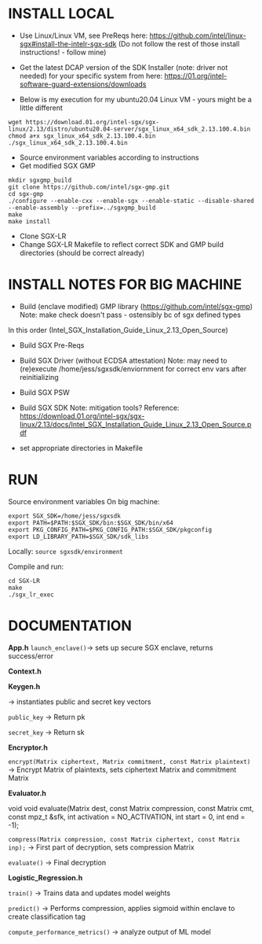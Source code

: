 # INSTALL LOCAL

- Use Linux/Linux VM, see PreReqs here:
  https://github.com/intel/linux-sgx#install-the-intelr-sgx-sdk (Do not follow
the rest of those install instructions! - follow mine)
	
- Get the latest DCAP version of the SDK Installer (note: driver not needed) for your specific system from here:
  https://01.org/intel-software-guard-extensions/downloads
- Below is my execution for my ubuntu20.04 Linux VM - yours might be a little
  different
```
wget https://download.01.org/intel-sgx/sgx-linux/2.13/distro/ubuntu20.04-server/sgx_linux_x64_sdk_2.13.100.4.bin
chmod a+x sgx_linux_x64_sdk_2.13.100.4.bin
./sgx_linux_x64_sdk_2.13.100.4.bin
```
- Source environment variables according to instructions
- Get modified SGX GMP
```
mkdir sgxgmp_build
git clone https://github.com/intel/sgx-gmp.git
cd sgx-gmp
./configure --enable-cxx --enable-sgx --enable-static --disable-shared --enable-assembly --prefix=../sgxgmp_build
make
make install
```
- Clone SGX-LR
- Change SGX-LR Makefile to reflect correct SDK and GMP build directories (should be correct already)


# INSTALL NOTES FOR BIG MACHINE

- Build (enclave modified) GMP library (https://github.com/intel/sgx-gmp)
Note: make check doesn't pass - ostensibly bc of sgx defined types

In this order (Intel_SGX_Installation_Guide_Linux_2.13_Open_Source)
- Build SGX Pre-Reqs
- Build SGX Driver (without ECDSA attestation)
Note: may need to (re)execute /home/jess/sgxsdk/enviornment for correct env vars after reinitializing

- Build SGX PSW
- Build SGX SDK 
Note: mitigation tools?
Reference: https://download.01.org/intel-sgx/sgx-linux/2.13/docs/Intel_SGX_Installation_Guide_Linux_2.13_Open_Source.pdf

- set appropriate directories in Makefile


# RUN

Source environment variables
On big machine:
```
export SGX_SDK=/home/jess/sgxsdk
export PATH=$PATH:$SGX_SDK/bin:$SGX_SDK/bin/x64
export PKG_CONFIG_PATH=$PKG_CONFIG_PATH:$SGX_SDK/pkgconfig
export LD_LIBRARY_PATH=$SGX_SDK/sdk_libs
```
Locally: `source sgxsdk/environment`

Compile and run:
```
cd SGX-LR
make
./sgx_lr_exec
```

# DOCUMENTATION

**App.h**
`launch_enclave()`-> sets up secure SGX enclave, returns success/error

**Context.h**

**Keygen.h**

-> instantiates public and secret key vectors

`public_key` -> Return pk

`secret_key` -> Return sk

**Encryptor.h**

`encrypt(Matrix ciphertext, Matrix commitment, const Matrix plaintext)` -> Encrypt Matrix of plaintexts, sets ciphertext Matrix and commitment Matrix

**Evaluator.h**


void 
        void evaluate(Matrix dest, const Matrix compression, const Matrix cmt, const mpz_t &sfk, int activation = NO_ACTIVATION, int start = 0, int end = -1);

`compress(Matrix compression, const Matrix ciphertext, const Matrix inp);` -> First part of decryption, sets compression Matrix

`evaluate()` -> Final decryption

**Logistic_Regression.h**

`train()` -> Trains data and updates model weights

`predict()` -> Performs compression, applies sigmoid within enclave to create classification tag

`compute_performance_metrics()` -> analyze output of ML model





